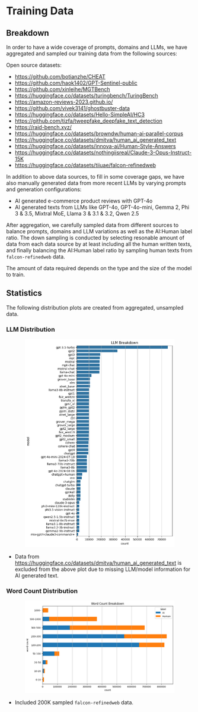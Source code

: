 # Training Data

## Breakdown

In order to have a wide coverage of prompts, domains and LLMs, we have aggregated and sampled our training data from the following sources:

Open source datasets:
  - https://github.com/botianzhe/CHEAT
  - https://github.com/haok1402/GPT-Sentinel-public
  - https://github.com/xinleihe/MGTBench
  - https://huggingface.co/datasets/turingbench/TuringBench
  - https://amazon-reviews-2023.github.io/
  - https://github.com/vivek3141/ghostbuster-data
  - https://huggingface.co/datasets/Hello-SimpleAI/HC3
  - https://github.com/tizfa/tweepfake_deepfake_text_detection
  - https://raid-bench.xyz/
  - https://huggingface.co/datasets/browndw/human-ai-parallel-corpus
  - https://huggingface.co/datasets/dmitva/human_ai_generated_text
  - https://huggingface.co/datasets/innova-ai/Human-Style-Answers
  - https://huggingface.co/datasets/nothingiisreal/Claude-3-Opus-Instruct-15K
  - https://huggingface.co/datasets/tiiuae/falcon-refinedweb

In addition to above data sources, to fill in some coverage gaps, we have also manually generated data from more recent LLMs by varying prompts and generation configurations:
  - AI generated e-commerce product reviews with GPT-4o
  - AI generated texts from LLMs like GPT-4o, GPT-4o-mini, Gemma 2, Phi 3 & 3.5, Mixtral MoE, Llama 3 & 3.1 & 3.2, Qwen 2.5

After aggregation, we carefully sampled data from different sources to balance prompts, domains and LLM variations as well as the AI:Human label ratio. The down sampling is conducted by selecting resonable amount of data from each data source by at least including all the human written texts, and finally balancing the AI:Human label ratio by sampling human texts from `falcon-refinedweb` data.

The amount of data required depends on the type and the size of the model to train.

## Statistics

The following distribution plots are created from aggregated, unsampled data.

### LLM Distribution

<p align="center">
  <img src=figures/ai_text_model_breakdown_bar.png width="80%">
</p>

- Data from https://huggingface.co/datasets/dmitva/human_ai_generated_text is excluded from the above plot due to missing LLM/model information for AI generated text.

### Word Count Distribution

<p align="center">
  <img src=figures/word_count_breakdown_bar.png width="80%">
</p>

- Included 200K sampled `falcon-refinedweb` data.
